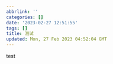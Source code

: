 ```yaml
---
abbrlink: ''
categories: []
date: '2023-02-27 12:51:55'
tags: []
title: 测试
updated: Mon, 27 Feb 2023 04:52:04 GMT
---
```

test
